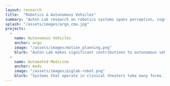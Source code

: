 ```yaml
---
layout: research
title:  "Robotics & Autonomous Vehicles"
summary: "Auton Lab research on robotics systems spans perception, cognition, and actuation. Current application domains for our robotics research include autonomous trama care robots as well as autonomous vehicles."
splash: "/assets/images/argo_cmu.jpg"
projects:
  - 
    name: Autonomous Vehicles
    anchor: argo
    image: "/assets/images/motion_planning.png"
    blurb: "Auton Lab makes significant contributions to autonomous vehicle technology ranging from reinforcement learning tools for motion planning to developing systems to deploy the technology in the real world."
  -
    name: Automated Medicine
    anchor: medv
    image: "/assets/images/piglab-robot.png"
    blurb: "Systems that operate in clinical theaters take many forms. Our work ranges from technology that enables physical robots to perform safe needle insertion into veins or arteries, to devices that measure vitals of patients in intensive care and forecast future episodes that might require emergency care, to new types of sensors that help quantify the state of health of human subjects. We also develop systems for closed loop control of medical procedures such as fluid resuscitation, and tools for assessing quality of data collected at the bedside and monitoring reliability of healthcare equipment."
---
```



<!-- Notes
Autonomous Vehicles
Swapnil's talk details https://www.ri.cmu.edu/event/msr-thesis-talk-swapnil-pande/
Jeff's work with Uber and Argo should be highlighted here, should we link to Argo too?

Medical Devices
Work with image segmentation to support needle insertion in TRACIR
Broad lab effort for vital sign measurement and alert adjudication
-->
